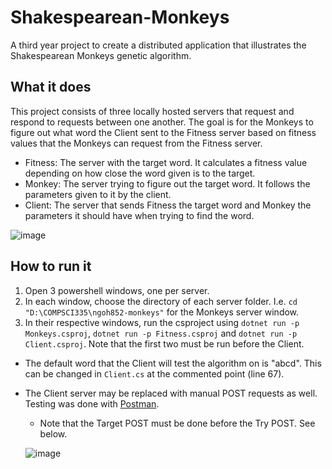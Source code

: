 # Shakespearean-Monkeys
A third year project to create a distributed application that illustrates the Shakespearean Monkeys genetic algorithm.

## What it does
This project consists of three locally hosted servers that request and respond to requests between one another. The goal is for the Monkeys to figure out what word the Client sent to the Fitness server based on fitness values that the Monkeys can request from the Fitness server.
- Fitness: The server with the target word. It calculates a fitness value depending on how close the word given is to the target.
- Monkey: The server trying to figure out the target word. It follows the parameters given to it by the client.
- Client: The server that sends Fitness the target word and Monkey the parameters it should have when trying to find the word.

![image](https://user-images.githubusercontent.com/54729791/116620258-b06bad00-a995-11eb-9683-f4a80c0e92f1.png)

## How to run it
1. Open 3 powershell windows, one per server.
2. In each window, choose the directory of each server folder. I.e.  `cd "D:\COMPSCI335\ngoh852-monkeys"` for the Monkeys server window.
3. In their respective windows, run the csproject using `dotnet run -p Monkeys.csproj`, `dotnet run -p Fitness.csproj` and `dotnet run -p Client.csproj`. Note that the first two must be run before the Client.

- The default word that the Client will test the algorithm on is "abcd". This can be changed in `Client.cs` at the commented point (line 67).
- The Client server may be replaced with manual POST requests as well. Testing was done with  [Postman](https://learning.postman.com/).
  - Note that the Target POST must be done before the Try POST. See below.
  
  ![image](https://user-images.githubusercontent.com/54729791/116623274-1ce8ab00-a99a-11eb-9e30-a708431bc60a.png)

